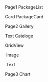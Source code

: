 Page1 PackageList

  Card PackageCard

Page2 Gallery

  Text   Cateloge

  GridView 

​    Image

​    Text

Page3 Chart